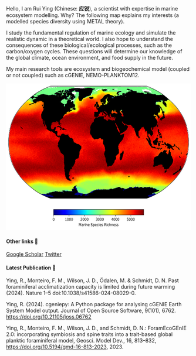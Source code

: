 <!--
**ruiying-ocean/ruiying-ocean** is a ✨ _special_ ✨ repository because its `README.md` (this file) appears on your GitHub profile.
-->

Hello, I am Rui Ying (Chinese: **应锐**), a scientist with expertise in marine ecosystem modelling. Why? The following map explains my interests (a modelled species diversity using METAL theory). 

I study the fundamental regulation of marine ecology and simulate the realistic dynamic in a theoretical world. I also hope to understand the consequences of these biological/ecological processes, such as the carbon/oxygen cycles. These questions will determine our knowledge of the global climate, ocean environment, and food supply in the future.

My main research tools are ecosystem and biogeochemical model (coupled or not coupled) such as cGENIE, NEMO-PLANKTOM12.

<p align="center">
    <img src="richness.png" alt="Species Richness" width="600" height="400">
</p>



#### Other links :link:
[Google Scholar](https://scholar.google.com/citations?user=1QNR-nEAAAAJ&hl=en)
[Twitter](https://twitter.com/YingRui17)

#### Latest Publication 📖
Ying, R., Monteiro, F. M., Wilson, J. D., Ödalen, M. & Schmidt, D. N. Past foraminiferal acclimatization capacity is limited during future warming (2024). Nature 1–5 doi:10.1038/s41586-024-08029-0.

Ying, R. (2024). cgeniepy: A Python package for analysing cGENIE Earth System Model output. Journal of Open Source Software, 9(101), 6762. https://doi.org/10.21105/joss.06762

Ying, R., Monteiro, F. M., Wilson, J. D., and Schmidt, D. N.: ForamEcoGEnIE 2.0: incorporating symbiosis and spine traits into a trait-based global planktic foraminiferal model, Geosci. Model Dev., 16, 813–832, https://doi.org/10.5194/gmd-16-813-2023, 2023. 
